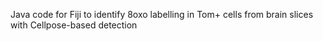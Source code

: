 Java code for Fiji to identify 8oxo labelling in Tom+ cells from brain slices with Cellpose-based detection 
